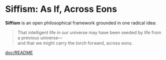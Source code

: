 # Siffism: As If, Across Eons

**Siffism** is an open philosophical framework grounded in one radical idea:

> That intelligent life in our universe may have been seeded by life from a previous universe—  
> and that we might carry the torch forward, across eons.

[doc/README](doc/README.md)